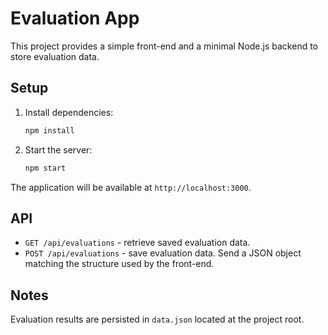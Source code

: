 # Evaluation App

This project provides a simple front-end and a minimal Node.js backend to store evaluation data.

## Setup

1. Install dependencies:
   ```bash
   npm install
   ```

2. Start the server:
   ```bash
   npm start
   ```

The application will be available at `http://localhost:3000`.

## API

- `GET /api/evaluations` - retrieve saved evaluation data.
- `POST /api/evaluations` - save evaluation data. Send a JSON object matching the structure used by the front-end.

## Notes

Evaluation results are persisted in `data.json` located at the project root.
